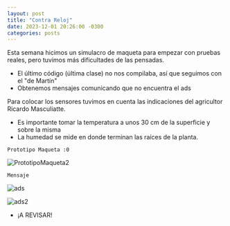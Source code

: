 ```yaml
---
layout: post
title: "Contra Reloj"
date: 2023-12-01 20:26:00 -0300
categories: posts
---
```



Esta semana hicimos un simulacro de maqueta para empezar con pruebas reales, pero tuvimos más dificultades de las pensadas.
  -  El último código (última clase) no nos compilaba, así que seguimos con el "de Martín"
  -  Obtenemos mensajes comunicando que no encuentra el ads

Para colocar los sensores tuvimos en cuenta las indicaciones del agricultor Ricardo Masculiatte.
  - Es importante tomar la temperatura a unos 30 cm de la superficie y sobre la misma
  - La humedad se mide en donde terminan las raíces de la planta.
   
`Prototipo Maqueta :0 `

![PrototipoMaqueta2](/proyecto-plant-o-matic/assets/PrototipoMaqueta2.jpg)

`Mensaje`
 
![ads](/proyecto-plant-o-matic/assets/ads.jpeg)

![ads2](/proyecto-plant-o-matic/assets/ads2.jpg)

  -   ¡A REVISAR!

 
